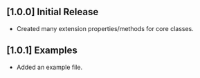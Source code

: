 ## [1.0.0] Initial Release
* Created many extension properties/methods for core classes.

## [1.0.1] Examples
* Added an example file.